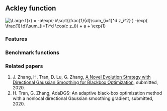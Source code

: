## Ackley function

<img src="https://latex.codecogs.com/svg.latex?\Large&space;f(x)=-a\exp(-b\sqrt{\frac{1}{d}\sum_{i=1}^d z_i^2} )-\exp( \frac{1}{d}\sum_{i=1}^d \cos(c z_i)) + a + \exp(1)" title="\Large f(x) = -a\exp(-b\sqrt{\frac{1}{d}\sum_{i=1}^d z_i^2} ) -\exp( \frac{1}{d}\sum_{i=1}^d \cos(c z_i)) + a + \exp(1)" />

### Features


### Benchmark functions 



### Related papers 

1. J. Zhang, H. Tran, D. Lu, G. Zhang, [A Novel Evolution Strategy with Directional Gaussian Smoothing for Blackbox Optimization](https://arxiv.org/pdf/2002.03001.pdf), submitted, 2020. 
2. H. Tran, G. Zhang, AdaDGS: An adaptive black-box optimization method with a nonlocal directional Gaussian smoothing gradient, submitted, 2020.
